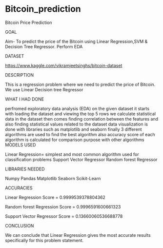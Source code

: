 # Bitcoin_prediction
Bitcoin Price Prediction

GOAL

Aim- To predict the price of the Bitcoin using Linear Regression,SVM & Decision Tree Regressor. Perform EDA

DATASET

https://www.kaggle.com/vikramjeetsinghs/bitcoin-dataset

DESCRIPTION

This is a regression problem where we need to predict the price of Bitcoin. We use Linear Decision tree Regressor

WHAT I HAD DONE

perfromed exploratory data analysis (EDA) on the given dataset
it starts with loading the dataset and viewing the top 5 rows
we calculate statistical data in the dataset
then comes finding correlation between the features and also finding statistical values related to the dataset
data visualization is done with libraries such as matplotlib and seaborn
finally 3 different algorithms are used to find the best algorithm
also accuracy score of each algorithm is calculated for comparison purpose with other algorithms
MODELS USED

Linear Regression= simplest and most common algorithm used for classification problems
Support Vector Regressor
Random forest Regressor

LIBRARIES NEEDED

Numpy 
Pandas
Matplotlib
Seaborn
Scikit-Learn

ACCURACIES

Linear Regression Score = 0.9999539378804362 

Random forest Regression Score = 0.9996591600661323

Support Vector Regressor Score = 0.13660060536688778

CONCLUSION

We can conclude that Linear Regression gives the most accurate results specifically for this problem statement.
